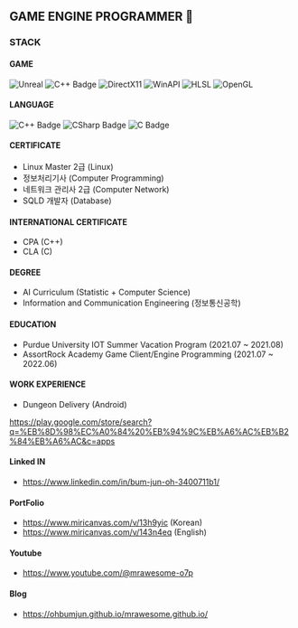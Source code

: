 ## GAME ENGINE PROGRAMMER 👋

<!--
**ohbumjun/ohbumjun** is a ✨ _special_ ✨ repository because its `README.md` (this file) appears on your GitHub profile.

Here are some ideas to get you started:

- 🔭 I’m currently working on ...
- 🌱 I’m currently learning ...
- 👯 I’m looking to collaborate on ...
- 🤔 I’m looking for help with ...
- 💬 Ask me about ...
- 📫 How to reach me: ...
- 😄 Pronouns: ...
- ⚡ Fun fact: ...
-->

### STACK
#### GAME
![Unreal](https://img.shields.io/badge/UNREAL5-black?style=flat-square)
![C++ Badge](https://img.shields.io/badge/C++-grey?style=flat-square)
![DirectX11](https://img.shields.io/badge/DirectX11-darkgrey?style=flat-square)
![WinAPI](https://img.shields.io/badge/WinAPI-purple?style=flat-square)
![HLSL](https://img.shields.io/badge/HLSL-blue?style=flat-square)
![OpenGL](https://img.shields.io/badge/OpenGL-darkblue?style=flat-square)

#### LANGUAGE
![C++ Badge](https://img.shields.io/badge/C++-grey?style=flat-square)
![CSharp Badge](https://img.shields.io/badge/CSharp-darkblue?style=flat-square)
![C Badge](https://img.shields.io/badge/C-purple?style=flat-square)

#### CERTIFICATE
- Linux Master 2급 (Linux)
- 정보처리기사 (Computer Programming)
- 네트워크 관리사 2급 (Computer Network)
- SQLD 개발자 (Database)

#### INTERNATIONAL CERTIFICATE
- CPA (C++)
- CLA (C)

#### DEGREE
- AI Curriculum (Statistic + Computer Science)
- Information and Communication Engineering (정보통신공학)

#### EDUCATION
- Purdue University IOT Summer Vacation Program      (2021.07 ~ 2021.08)
- AssortRock Academy Game Client/Engine Programming  (2021.07 ~ 2022.06)

#### WORK EXPERIENCE
- Dungeon Delivery (Android)
  
https://play.google.com/store/search?q=%EB%8D%98%EC%A0%84%20%EB%94%9C%EB%A6%AC%EB%B2%84%EB%A6%AC&c=apps

#### Linked IN
- https://www.linkedin.com/in/bum-jun-oh-3400711b1/

#### PortFolio
- https://www.miricanvas.com/v/13h9yic (Korean)
- https://www.miricanvas.com/v/143n4eq (English)

#### Youtube
- https://www.youtube.com/@mrawesome-o7p

#### Blog
- https://ohbumjun.github.io/mrawesome.github.io/
